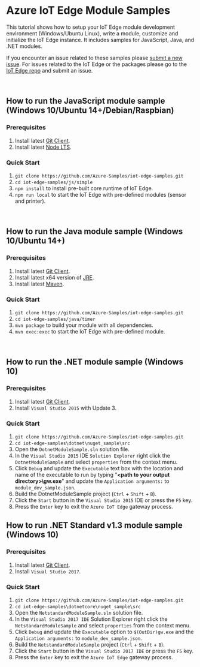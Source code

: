 # Azure IoT Edge Module Samples
This tutorial shows how to setup your IoT Edge module development environment (Windows/Ubuntu Linux), write a module, customize and initialize the IoT Edge instance. It includes samples for JavaScript, Java, and .NET modules.

If you encounter an issue related to these samples please [submit a new issue](https://github.com/Azure-Samples/iot-edge-samples/issues/new). For issues related to the IoT Edge or the packages please go to the [IoT Edge repo](https://github.com/Azure/iot-edge) and submit an issue.

<br>

## How to run the JavaScript module sample (Windows 10/Ubuntu 14+/Debian/Raspbian)
### Prerequisites
1. Install latest [Git Client](https://git-scm.com/downloads).
2. Install latest [Node LTS](https://nodejs.org).
### Quick Start
1. `git clone https://github.com/Azure-Samples/iot-edge-samples.git`
2. `cd iot-edge-samples/js/simple`
3. `npm install` to install pre-built core runtime of IoT Edge.
4. `npm run local` to start the IoT Edge with pre-defined modules (sensor and printer).

<br>

## How to run the Java module sample (Windows 10/Ubuntu 14+)
### Prerequisites
1. Install latest [Git Client](https://git-scm.com/downloads).
2. Install latest x64 version of [JRE](http://www.oracle.com/technetwork/java/javase/downloads/jre8-downloads-2133155.html).
3. Install latest [Maven](https://maven.apache.org/install.html).
### Quick Start
1. `git clone https://github.com/Azure-Samples/iot-edge-samples.git`
2. `cd iot-edge-samples/java/timer`
3. `mvn package` to build your module with all dependencies.
4. `mvn exec:exec` to start the IoT Edge with pre-defined module.

<br>

## How to run the .NET module sample (Windows 10)
### Prerequisites
1. Install latest [Git Client](https://git-scm.com/downloads).
2. Install `Visual Studio 2015` with Update 3.
### Quick Start
1. `git clone https://github.com/Azure-Samples/iot-edge-samples.git`
2. `cd iot-edge-samples\dotnet\nuget_sample\src`
3. Open the `DotnetModuleSample.sln` solution file.
4. In the `Visual Studio 2015` IDE `Solution Explorer` right click the `DotnetModuleSample` and select `properties` from the context menu.
5. Click `Debug` and update the `Executable` text box with the location and name of the executable to run by typing "**&lt;path to your output directory&gt;\gw.exe**" and update the `Application arguments:` to `module_dev_sample.json`.
6. Build the DotnetModuleSample project (`Ctrl` + `Shift` + `B`).
7. Click the `Start` button in the `Visual Studio 2015` IDE or press the `F5` key.
8. Press the `Enter` key to exit the `Azure IoT Edge` gateway process.

## How to run .NET Standard v1.3 module sample (Windows 10)
### Prerequisites
1. Install latest [Git Client](https://git-scm.com/downloads).
2. Install `Visual Studio 2017`.
### Quick Start
1. `git clone https://github.com/Azure-Samples/iot-edge-samples.git`
2. `cd iot-edge-samples\dotnetcore\nuget_sample\src`
3. Open the `NetstandardModuleSample.sln` solution file.
4. In the `Visual Studio 2017 IDE` Solution Explorer right click the `NetstandardModuleSample` and select `properties` from the context menu.
5. Click `Debug` and update the `Executable` option to `$(OutDir)gw.exe` and the `Application arguments:` to `module_dev_sample.json`.
6. Build the `NetstandardModuleSample` project (`Ctrl` + `Shift` + `B`).
7. Click the `Start` button in the `Visual Studio 2017 IDE` or press the `F5` key.
8. Press the `Enter` key to exit the `Azure IoT Edge` gateway process.